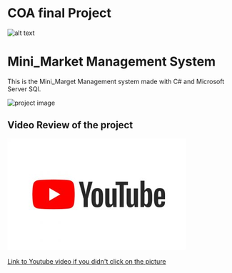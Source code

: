 # COA final Project

![alt text](https://upload.wikimedia.org/wikipedia/en/0/07/Ala-Too_International_University_Seal.png)

# Mini_Market Management System


This is the Mini_Marget Management system made with C# and Microsoft Server SQl. 



![project image](http://img.youtube.com/vi/rQBHwdEEL9I/0.jpg)

## Video Review of the project

[![IMAGE ALT TEXT](https://github.com/begalievn/COA-midterm/blob/main/youtube-marketing-400x250.jpeg)](https://youtu.be/wGblQR7qEXQ)

[Link to Youtube video if you didn't click on the picture](https://youtu.be/wGblQR7qEXQ)
